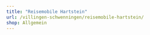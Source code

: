 ```yaml
---
title: "Reisemobile Hartstein"
url: /villingen-schwenningen/reisemobile-hartstein/
shop: Allgemein
---
```


